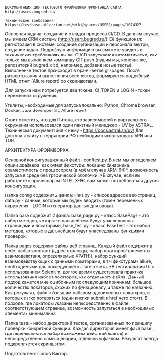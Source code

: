     ДОКУМЕНТАЦИЯ ДЛЯ ТЕСТОВОГО ФРЭЙМВОРКА ФРОНТЭНДА САЙТА http://users.bugred.ru/

    Технические требования
    https://testbase.atlassian.net/wiki/spaces/USERS/pages/1074327

Основная задача: создание и отладка процесса CI/CD. В данном случае, мы имеем CRM систему (http://users.bugred.ru/). Её функционал: регистрация в системе, создание организаций и персонала внутри, создание задач. Подробную информацию вы сможете увидеть в технических требованиях выше. CI/CD запускается автоматически, как только мы выполняем комманду GIT push (пушим мы, конечно же, репозиторий bugred_cicd, например, добавив новые тесты). Выполнение тестов происходит в бранч-ветке gh-pages. После развертывания и выполнения всех тестов, формируется подробный HTML отчет (Allure report) cо скриншотами.

Для запуска нам потребуется два токена: CI_TOKEN и LOGIN - токен переменных окружения.

Утилиты, необходимые для запуска локально:
Python, Chrome browser, Docker, Java developer kit, Allure report

Стоит отметить, что для Питона, его зависимостей и виртуального окружения использовался один пакетный менеджер - UV by ASTRAL. Техническая документация к нему - https://docs.astral.sh/uv/
Для доступа к сайту с территории РФ необходимо использовать VPN или TOR.

  АРХИТЕКТУРА ФРЭЙМВОРКА

Основной конфигурационный файл - conftest.py. В нем мы определяем опции драйвера, как pytest фикстуры: локацию бинарника, совместимость с процессором (в моём случае ARM-64)*, возможность запуска в среде без графической оболочки.
*В случае, если вы работаете c прочессором INTEL X-86, вам может потребоваться другая конфигурация.

Папка config содержит 2 файла: links.py - список адресов веб страниц, data.py - данные, которые мы будем вводить (токен переменных окружения - LOGIN и генератор данных для ввода).

Папка base содержит 2 файла: base_page.py - класс BasePage - это набор методов, которые в дальнейшем будут унаследованы страницами и локаторами, base_test.py - класс BaseTest - это набор методов, которые в дальнейшем будут унаследованы функциями проверок.

Папка pages содержит файлы веб страниц. Каждый файл содержит в себе: набор констант (адрес страницы, набор локаторов*(элементы взаимодействия, определяемые XPATH)), набор функций взаимодействующих с данными локаторами, в т ч фикстурами allure, необходимыми для последующего allure отчета.
*В тестировании UI с использованием Selenium, долгое время существовала практика использования набора локаторов, как отдельного файла. Данный подход кажется мне ошибочным по следующим причинам: большое количество локаторов, схожих по функционалу, а также по названию. Как результат, файл с большим набором одноименных локаторов, в которых легко потеряться (одни кнопки submit и href чего стоят). В подходе, где локаторы указаны непосредственно в файле, соответствующем странице, возможность запутаться в необходимых элементах минимальна.

Папка tests - набор директорий тестов, организованных по принципу проверки конкретной функции. Каждая директория имеет файл base , где перечисляются набор возможных действий (шагов) и непосредственно сами сценарии, отдельным файлом. Результат всегда подкрепляется скриншотом.

Подготовлено: Попов Виктор.
